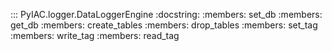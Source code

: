 ::: PyIAC.logger.DataLoggerEngine
    :docstring:
    :members: set_db
    :members: get_db
    :members: create_tables
    :members: drop_tables
    :members: set_tag
    :members: write_tag
    :members: read_tag